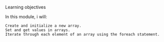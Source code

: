  Learning objectives

In this module, i will:

    Create and initialize a new array.
    Set and get values in arrays.
    Iterate through each element of an array using the foreach statement.

